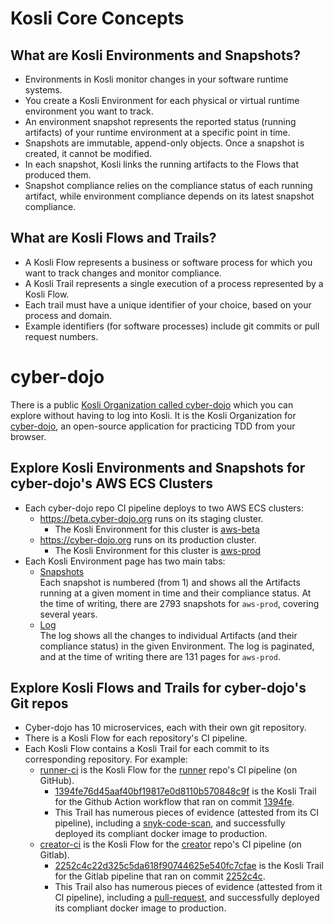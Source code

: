 
# Kosli Core Concepts

## What are Kosli Environments and Snapshots?

- Environments in Kosli monitor changes in your software runtime systems.
- You create a Kosli Environment for each physical or virtual runtime environment you want to track.
- An environment snapshot represents the reported status (running artifacts) of your runtime environment at a specific point in time. 
- Snapshots are immutable, append-only objects. Once a snapshot is created, it cannot be modified.
- In each snapshot, Kosli links the running artifacts to the Flows that produced them. 
- Snapshot compliance relies on the compliance status of each running artifact, while environment compliance depends on its latest snapshot compliance.

## What are Kosli Flows and Trails?

- A Kosli Flow represents a business or software process for which you want to track changes and monitor compliance.
- A Kosli Trail represents a single execution of a process represented by a Kosli Flow. 
- Each trail must have a unique identifier of your choice, based on your process and domain. 
- Example identifiers (for software processes) include git commits or pull request numbers.

# cyber-dojo

There is a public [Kosli Organization called cyber-dojo](https://app.kosli.com/cyber-dojo/dashboard/) which you can explore
without having to log into Kosli. It is the Kosli Organization for [cyber-dojo](https://cyber-dojo.org), an open-source
application for practicing TDD from your browser. 

## Explore Kosli Environments and Snapshots for cyber-dojo's AWS ECS Clusters

- Each cyber-dojo repo CI pipeline deploys to two AWS ECS clusters:
  - https://beta.cyber-dojo.org runs on its staging cluster. 
    - The Kosli Environment for this cluster is [aws-beta](https://app.kosli.com/cyber-dojo/environments/aws-beta/events/)
  - https://cyber-dojo.org runs on its production cluster.
    - The Kosli Environment for this cluster is [aws-prod](https://app.kosli.com/cyber-dojo/environments/aws-prod/events/)
- Each Kosli Environment page has two main tabs:
  - [Snapshots](https://app.kosli.com/cyber-dojo/environments/aws-prod/snapshots/)  
    Each snapshot is numbered (from 1) and shows all the Artifacts running at a given moment in time and their compliance status.
    At the time of writing, there are 2793 snapshots for `aws-prod`, covering several years. 
  - [Log](https://app.kosli.com/cyber-dojo/environments/aws-prod/events/)  
    The log shows all the changes to individual Artifacts (and their compliance status) in the given Environment. 
    The log is paginated, and at the time of writing there are 131 pages for `aws-prod`.

## Explore Kosli Flows and Trails for cyber-dojo's Git repos

- Cyber-dojo has 10 microservices, each with their own git repository.
- There is a Kosli Flow for each repository's CI pipeline.
- Each Kosli Flow contains a Kosli Trail for each commit to its corresponding repository. For example:
  - [runner-ci](https://app.kosli.com/cyber-dojo/flows/runner-ci/trails/) is the Kosli Flow for the
    [runner](https://github.com/cyber-dojo/runner) repo's CI pipeline (on GitHub). 
    - [1394fe76d45aaf40bf19817e0d8110b570848c9f](https://app.kosli.com/cyber-dojo/flows/runner-ci/trails/1394fe76d45aaf40bf19817e0d8110b570848c9f)
    is the Kosli Trail for the Github Action workflow that ran on commit [1394fe](https://github.com/cyber-dojo/runner/commit/1394fe76d45aaf40bf19817e0d8110b570848c9f).
    - This Trail has numerous pieces of evidence (attested from its CI pipeline), including 
    a [snyk-code-scan](https://app.kosli.com/cyber-dojo/flows/runner-ci/trails/1394fe76d45aaf40bf19817e0d8110b570848c9f?attestation_id=07046aeb-9e1f-43cd-b68b-d8a7f0ae), and successfully deployed its compliant docker image to production.
  - [creator-ci](https://app.kosli.com/cyber-dojo/flows/creator-ci/trails/) is the Kosli Flow for the
    [creator](https://gitlab.com/cyber-dojo/creator/) repo's CI pipeline (on Gitlab). 
    - [2252c4c22d325c5da618f90744625e540fc7cfae](https://app.kosli.com/cyber-dojo/flows/creator-ci/trails/2252c4c22d325c5da618f90744625e540fc7cfae)
    is the Kosli Trail for the Gitlab pipeline that ran on commit [2252c4c](https://gitlab.com/cyber-dojo/creator/-/commit/2252c4c22d325c5da618f90744625e540fc7cfae). 
    - This Trail also has numerous pieces of evidence (attested from it CI pipeline), including 
    a [pull-request](https://app.kosli.com/cyber-dojo/flows/creator-ci/trails/2252c4c22d325c5da618f90744625e540fc7cfae?attestation_id=9aac53fa-58ac-46d6-b20a-ee2dc4c7), and successfully deployed its compliant docker image to production.

